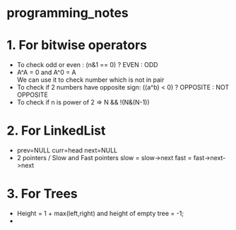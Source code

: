 # programming_notes

# 1. For bitwise operators

* To check odd or even : (n&1 == 0) ? EVEN : ODD
* A^A = 0 and A^0 = A<br>
   We can use it to check number which is not in pair
* To check if 2 numbers have opposite sign: ((a^b) < 0) ? OPPOSITE : NOT OPPOSITE
* To check if n is power of 2 => N && !(N&(N-1))

# 2. For LinkedList

* prev=NULL curr=head next=NULL
* 2 pointers / Slow and Fast pointers 
   slow = slow->next
   fast = fast->next->next

# 3. For Trees

* Height = 1 + max(left,right)  and height of empty tree = -1;
*
